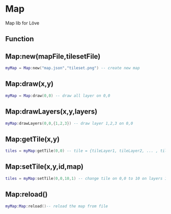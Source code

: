 Map
===

Map lib for Löve

Function
----

Map:new(mapFile,tilesetFile)
--------------
```lua
myMap = Map:new("map.json","tileset.png") -- create new map
```

Map:draw(x,y)
--------------
```lua
myMap = Map:draw(0,0) -- draw all layer on 0,0
```

Map:drawLayers(x,y,layers)
--------------
```lua
myMap:drawLayers(0,0,{1,2,3}) -- draw layer 1,2,3 on 0,0
```

Map:getTile(x,y)
--------------
```lua
tiles = myMap:getTile(0,0) -- tile = {tileLayer1, tileLayer2, ... , tileLayerN )
```


Map:setTile(x,y,id,map)
--------------
```lua
tiles = myMap:setTile(0,0,10,1) -- change tile on 0,0 to 10 on layers 1
```

Map:reload()
--------------
```lua
myMap:Map:reload()-- reload the map from file
```

